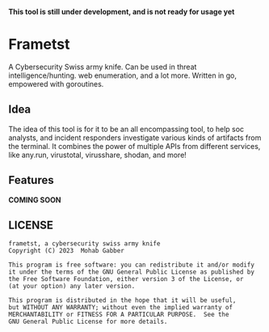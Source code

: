 **This tool is still under development, and is not ready for usage yet**
# Frametst
A Cybersecurity Swiss army knife. Can be used in threat intelligence/hunting. web enumeration, and a lot more. Written in go, empowered with goroutines.

## Idea

The idea of this tool is for it to be an all encompassing tool, to help soc analysts, and incident responders investigate various kinds of artifacts from the terminal. It combines the power of multiple APIs from different services, like any.run, virustotal, virusshare, shodan, and more!

## Features

**COMING SOON**

## LICENSE
    frametst, a cybersecurity swiss army knife
    Copyright (C) 2023  Mohab Gabber

    This program is free software: you can redistribute it and/or modify
    it under the terms of the GNU General Public License as published by
    the Free Software Foundation, either version 3 of the License, or
    (at your option) any later version.

    This program is distributed in the hope that it will be useful,
    but WITHOUT ANY WARRANTY; without even the implied warranty of
    MERCHANTABILITY or FITNESS FOR A PARTICULAR PURPOSE.  See the
    GNU General Public License for more details.